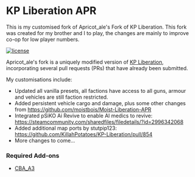 # KP Liberation APR 
This is my customised fork of Apricot_ale's Fork of KP Liberation. This fork was created for my brother and I to play, the changes are mainly to improve co-op for low player numbers.

[![license](https://img.shields.io/github/license/KillahPotatoes/KP-Liberation.svg)](https://github.com/KillahPotatoes/KP-Liberation/blob/master/LICENSE.md)

Apricot_ale's fork is a uniquely modified version of [KP Liberation](https://github.com/KillahPotatoes/KP-Liberation), incorporating several pull requests (PRs) that have already been submitted.

My customisations include:

- Updated all vanilla presets, all factions have access to all guns, armour and vehicles are still faction restricted.
- Added persistent vehicle cargo and damage, plus some other changes from https://github.com/moistbois/Moist-Liberation-APR
- Integrated pSiKO Ai Revive to enable AI medics to revive: https://steamcommunity.com/sharedfiles/filedetails/?id=2996342068
- Added additional map ports by stutpip123: https://github.com/KillahPotatoes/KP-Liberation/pull/854
- More changes to come...

### Required Add-ons
- [CBA_A3](https://steamcommunity.com/sharedfiles/filedetails/?id=450814997)
